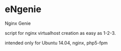 # eNgenie
Nginx Genie

script for nginx virtualhost creation as easy as 1-2-3.

intended only for Ubuntu 14.04, nginx, php5-fpm
